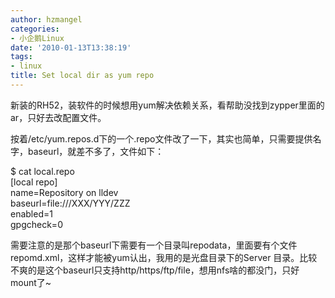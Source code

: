 ```yaml
---
author: hzmangel
categories:
- 小企鹅Linux
date: '2010-01-13T13:38:19'
tags:
- linux
title: Set local dir as yum repo
---
```

新装的RH52，装软件的时候想用yum解决依赖关系，看帮助没找到zypper里面的ar，只好去改配置文件。

按着/etc/yum.repos.d下的一个.repo文件改了一下，其实也简单，只需要提供名字，baseurl，就差不多了，文件如下：

$ cat local.repo  
[local repo]  
name=Repository on lldev  
baseurl=file:///XXX/YYY/ZZZ  
enabled=1  
gpgcheck=0

需要注意的是那个baseurl下需要有一个目录叫repodata，里面要有个文件repomd.xml，这样才能被yum认出，我用的是光盘目录下的Server
目录。比较不爽的是这个baseurl只支持http/https/ftp/file，想用nfs啥的都没门，只好mount了~